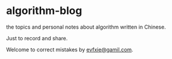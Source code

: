 # algorithm-blog
the topics and personal notes about algorithm written in Chinese.

Just to record and share.

Welcome to correct mistakes by <evfxie@gamil.com>.